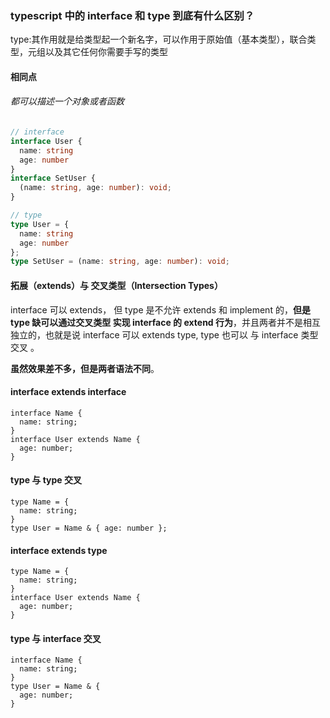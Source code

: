 ### typescript 中的 interface 和 type 到底有什么区别？

type:其作用就是给类型起一个新名字，可以作用于原始值（基本类型），联合类型，元组以及其它任何你需要手写的类型

#### 相同点

###### 都可以描述一个对象或者函数

```typescript
// interface
interface User {
  name: string
  age: number
}
interface SetUser {
  (name: string, age: number): void;
}

// type
type User = {
  name: string
  age: number
};
type SetUser = (name: string, age: number): void;

```

#### 拓展（extends）与 交叉类型（Intersection Types）

interface 可以 extends， 但 type 是不允许 extends 和 implement 的，**但是 type 缺可以通过交叉类型 实现 interface 的 extend 行为**，并且两者并不是相互独立的，也就是说 interface 可以 extends type, type 也可以 与 interface 类型 交叉 。

**虽然效果差不多，但是两者语法不同**。

#### interface extends interface

```
interface Name { 
  name: string; 
}
interface User extends Name { 
  age: number; 
}
```

#### type 与 type 交叉

```
type Name = { 
  name: string; 
}
type User = Name & { age: number };
```

#### interface extends type

```
type Name = {
  name: string;
}
interface User extends Name {
  age: number;
}
```

#### type 与 interface 交叉

```
interface Name {
  name: string;
}
type User = Name & {
  age: number;
}
```